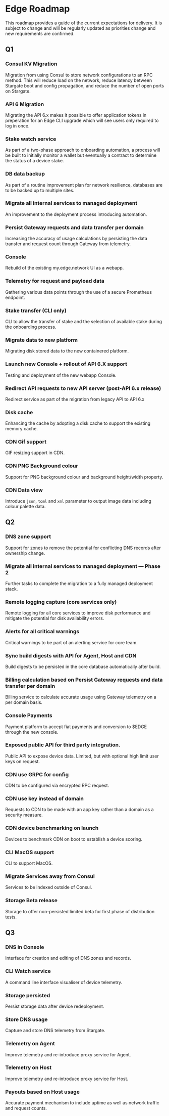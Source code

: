 # Edge Roadmap
This roadmap provides a guide of the current expectations for delivery. It is subject to change and will be regularly updated as priorities change and new requirements are confirmed.

## Q1

### Consul KV Migration
Migration from using Consul to store network configurations to an RPC method. This will reduce load on the network, reduce latency between Stargate boot and config propagation, and reduce the number of open ports on Stargate.

### API 6 Migration
Migrating the API 6.x makes it possible to offer application tokens in preperation for an Edge CLI upgrade which will see users only required to log in once.

### Stake watch service
As part of a two-phase approach to onboarding automation, a process will be built to initially monitor a wallet but eventually a contract to determine the status of a device stake.

### DB data backup
As part of a routine improvement plan for network resilience, databases are to be backed up to multiple sites.

### Migrate all internal services to managed deployment
An improvement to the deployment process introducing automation.

### Persist Gateway requests and data transfer per domain
Increasing the accuracy of usage calculations by persisting the data transfer and request count through Gateway from telemetry.

### Console
Rebuild of the existing my.edge.network UI as a webapp.

### Telemetry for request and payload data
Gathering various data points through the use of a secure Prometheus endpoint.

### Stake transfer (CLI only)
CLI to allow the transfer of stake and the selection of available stake during the onboarding process.

### Migrate data to new platform
Migrating disk stored data to the new containered platform.

### Launch new Console + rollout of API 6.X support
Testing and deployment of the new webapp Console.

### Redirect API requests to new API server (post-API 6.x release)
Redirect service as part of the migration from legacy API to API 6.x

### Disk cache
Enhancing the cache by adopting a disk cache to support the existing memory cache.

### CDN Gif support
GIF resizing support in CDN.

### CDN PNG Background colour
Support for PNG background colour and background height/width property.

### CDN Data view
Introduce `json`, `toml` and `xml` parameter to output image data including colour palette data.

## Q2

### DNS zone support
Support for zones to remove the potential for conflicting DNS records after ownership change.

### Migrate all internal services to managed deployment — Phase 2
Further tasks to complete the migration to a fully managed deployment stack.

### Remote logging capture (core services only)
Remote logging for all core services to improve disk performance and mitigate the potential for disk availability errors.

### Alerts for all critical warnings
Critical warnings to be part of an alerting service for core team.

### Sync build digests with API for Agent, Host and CDN
Build digests to be persisted in the core database automatically after build.

### Billing calculation based on Persist Gateway requests and data transfer per domain
Billing service to calculate accurate usage using Gateway telemetry on a per domain basis.

### Console Payments
Payment platform to accept fiat payments and conversion to $EDGE through the new console.

### Exposed public API for third party integration. 
Public API to expose device data. Limited, but with optional high limit user keys on request.

### CDN use GRPC for config
CDN to be configured via encrypted RPC request.

### CDN use key instead of domain
Requests to CDN to be made with an app key rather than a domain as a security measure.

### CDN device benchmarking on launch
Devices to benchmark CDN on boot to establish a device scoring.

### CLI MacOS support
CLI to support MacOS.

### Migrate Services away from Consul
Services to be indexed outside of Consul.

### Storage Beta release
Storage to offer non-persisted limited beta for first phase of distribution tests.

## Q3

### DNS in Console
Interface for creation and editing of DNS zones and records.

### CLI Watch service
A command line interface visualiser of device telemetry.

### Storage persisted
Persist storage data after device redeployment.

### Store DNS usage
Capture and store DNS telemetry from Stargate.

### Telemetry on Agent
Improve telemetry and re-introduce proxy service for Agent.

### Telemetry on Host
Improve telemetry and re-introduce proxy service for Host.

### Payouts based on Host usage
Accurate payment mechanism to include uptime as well as network traffic and request counts.

